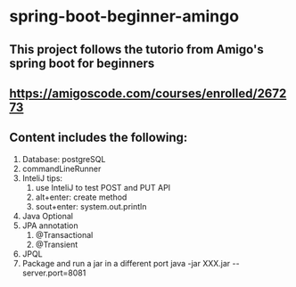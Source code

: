 # spring-boot-beginner-amingo
## This project follows the tutorio from Amigo's spring boot for beginners
## https://amigoscode.com/courses/enrolled/267273

## Content includes the following:

1. Database: postgreSQL
1. commandLineRunner
1. InteliJ tips:
   1. use InteliJ to test POST and PUT API
   2. alt+enter: create method
   3. sout+enter: system.out.println
1. Java Optional
1. JPA annotation
   1. @Transactional
   2. @Transient
1. JPQL
1. Package and run a jar in a different port
   java -jar XXX.jar --server.port=8081

